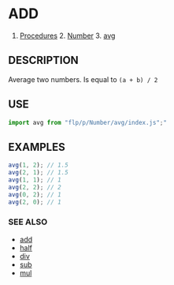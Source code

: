 # ADD

1. [Procedures](../README.md)
    2. [Number](../README.md)
        3. [avg](./README.md)

## DESCRIPTION

Average two numbers. Is equal to `(a + b) / 2`


## USE

```javascript
import avg from "flp/p/Number/avg/index.js";"
```

## EXAMPLES

```javascript
avg(1, 2); // 1.5
avg(2, 1); // 1.5
avg(1, 1); // 1
avg(2, 2); // 2
avg(0, 2); // 1
avg(2, 0); // 1
```

### SEE ALSO

- [add](../add/README.md)
- [half](../../../f/Number/half/README.md)
- [div](../div/README.md)
- [sub](../sub/README.md)
- [mul](../mul/README.md)
